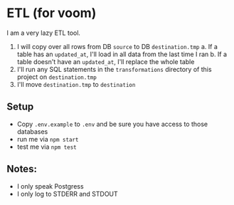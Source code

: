 # ETL (for voom)

I am a very lazy ETL tool.

1. I will copy over all rows from DB `source` to DB `destination.tmp`
  a. If a table has an `updated_at`, I'll load in all data from the last time I ran
  b. If a table doesn't have an `updated_at`, I'll replace the whole table
2. I'll run any SQL statements in the `transformations` directory of this project on `destination.tmp`
3. I'll move `destination.tmp` to `destination`

## Setup
* Copy `.env.example` to `.env` and be sure you have access to those databases
* run me via `npm start`
* test me via `npm test`

## Notes:

* I only speak Postgress
* I only log to STDERR and STDOUT
